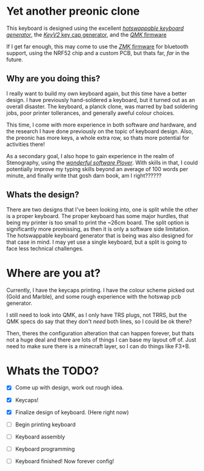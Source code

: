# Yet another preonic clone

This keyboard is designed using the excellent [*hotswappable keyboard generator*](https://github.com/50an6xy06r6n/hotswap_pcb_generator), the [*KeyV2* key cap generator](https://github.com/rsheldiii/KeyV2), and the [*QMK* firmware](https://github.com/qmk/qmk_firmware)


If I get far enough, this may come to use the [*ZMK* firmware](https://github.com/zmkfirmware/zmk) for bluetooth support, using the NRF52 chip and a custom PCB, but thats far, *far* in the future.

## Why are you doing this?

I really want to build my own keyboard again, but this time have a better design. I have previously hand-soldered a keyboard, but it turned out as an overall disaster. The keyboard, a planck clone, was marred by bad soldering jobs, poor printer tollerances, and generally aweful colour choices.

This time, I come with more experience in both software *and* hardware, and the research I have done previously on the topic of keyboard design. Also, the preonic has more keys, a whole extra row, so thats more potential for activities there!

As a secondary goal, I also hope to gain experience in the realm of Stenography, using the [*wonderful software Plover*](https://github.com/openstenoproject/plover). With skills in that, I could potentially improve my typing skills beyond an average of 100 words per minute, and finally write that gosh darn book, am I right??????

## Whats the design?

There are two designs that I've been looking into, one is split while the other is a proper keyboard. The proper keyboard has some major hurdles, that being my printer is too small to print the ~26cm board. The split option is significantly more promissing, as then it is only a software side limitation. The hotswappable keyboard generator that is being was also designed for that case in mind. I may yet use a single keyboard, but a split is going to face less technical challenges.

# Where are you at?

Currently, I have the keycaps printing. I have the colour scheme picked out (Gold and Marble), and some rough experience with the hotswap pcb generator.

I still need to look into QMK, as I only have TRS plugs, not TRRS, but the QMK specs do say that they don't *need* both lines, so I could be ok there?

Then, theres the configuration alteration that can happen forever, but thats not a huge deal and there are lots of things I can base my layout off of. Just need to make sure there is a minecraft layer, so I can do things like F3+B.

# Whats the TODO?

- [x] Come up with design, work out rough idea.
- [x] Keycaps!
- [x] Finalize design of keyboard. (Here right now)
- [ ] Begin printing keyboard
- [ ] Keyboard assembly
- [ ] Keyboard programming
- [ ] Keyboard finished! Now forever config!

